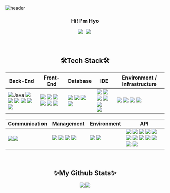 ![header](https://capsule-render.vercel.app/api?type=waving&color=0:00c6ff,100:0072ff&height=280&section=header&text=ChungHyo_Jung&fontAlign=50&fontAlignY=40&fontSize=60&fontColor=ffffff)

<h3 align="center">Hi! I'm Hyo </h3>
<p align="center">
  <a href="alzkdpf000@gmail.com"><img src="https://img.shields.io/badge/Gmail-d14836?style=flat-square&logo=Gmail&logoColor=white&link=mailto:jh940412@gmail.com)](mailto:jh940412@gmail.com)"/></a>&nbsp
<a href="/"><img src="https://img.shields.io/badge/Notion-00000?style=round-square&logo=Notion&logoColor=black"/></a>&nbsp</p>
<h4 align="center"> </h4>
<br>

<h2 align="center">🛠️Tech Stack🛠️</h2>
<p align="center"> 
  
| Back-End | Front-End | Database | IDE | Environment / Infrastructure |
| --- | --- | --- | --- | --- |
| <span><img alt="Java" src="https://img.shields.io/badge/java-007396?style=for-the-badge&logo=java&logoColor=white"> <img src="https://img.shields.io/badge/spring-6DB33F?style=for-the-badge&logo=spring&logoColor=white"></span> <span><img src="https://img.shields.io/badge/python-3670A0?style=for-the-badge&logo=python&logoColor=ffdd54"/></span> <span><img src="https://img.shields.io/badge/FastAPI-005571?style=for-the-badge&logo=fastapi"/></span> <span><img src="https://img.shields.io/badge/-JSP-red"/></span>  <span><img src="https://img.shields.io/badge/-Node.js-green"/></span> <span><img src="https://img.shields.io/badge/JSON-00000?style=round-square&logo=JSON&logoColor=black"/></span> | <span><img src="https://img.shields.io/badge/HTML-E34F26?style=round-square&logo=HTML&logoColor=black"/></span> <span><img src="https://img.shields.io/badge/CSS-1572B6?style=round-square&logo=CSS&logoColor=black"/></span> <span><img src="https://img.shields.io/badge/JavaScript-F7DF1E?style=round-square&logo=JavaScript&logoColor=black"/></span> <span><img src="https://img.shields.io/badge/ThymeLeaf-005F0F?style=round-square&logo=ThymeLeaf&logoColor=black"/></span> <span><img src="https://img.shields.io/badge/react-%2320232a.svg?style=for-the-badge&logo=react&logoColor=%2361DAFB"/></span>  <span><img src="https://img.shields.io/badge/typescript-%23007ACC.svg?style=for-the-badge&logo=typescript&logoColor=white"/></span> | <span><img src="https://img.shields.io/badge/MySQL-00000F?style=flat-square&logo=mysql&logoColor=white"/></span>  <span><img src="https://img.shields.io/badge/-MyBatis-orange"/></span> <span><img src="https://img.shields.io/badge/PostgreSQL-green?style=flat-square&logo=postgresql&logoColor=white"/></span> <span><img src="https://img.shields.io/badge/Redis-brown?style=flat-square&logo=redis&logoColor=white"/></span>| <span><img src="https://img.shields.io/badge/Eclipse-2C2255.svg?style=round-square&logo=Eclipse&logoColor=white"/></span>  <span><img src="https://img.shields.io/badge/-DBeaver-brightgreen"/></span> <span><img src="https://img.shields.io/badge/Sourcetree-0052CC.svg?style=round-square&logo=Sourcetree&logoColor=white"/></span> <span><img src="https://img.shields.io/badge/Postman-FF6C37.svg?style=round-square&logo=Postman&logoColor=white"/></span> <span><img src="https://img.shields.io/badge/Visual%20Studio%20Code-0078d7.svg?style=for-the-badge&logo=visual-studio-code&logoColor=white"/></span> <br> <span><img src="https://img.shields.io/badge/IntelliJIDEA-000000.svg?style=for-the-badge&logo=intellij-idea&logoColor=white"/></span> |  <span><img src="https://img.shields.io/badge/AWS S3-d95a53.svg?style=round-square&logo=AWS&logoColor=white"/></span>  <span><img src="https://img.shields.io/badge/AWS EC2-0052CC.svg?style=round-square&logo=AWS&logoColor=white"/></span> <span><img src="https://img.shields.io/badge/AWS IAM-98ef66.svg?style=round-square&logo=AWS&logoColor=white"/></span> <span><img src="https://img.shields.io/badge/Docker-blue.svg?style=round-square&logo=docker&logoColor=white"/></span> |
  </p>

<p align="center">
  
| Communication | Management | Environment | API |
| --- | --- | --- | --- |
| <span><img src="https://img.shields.io/badge/Slack-4A154B.svg?style=round-square&logo=Slack&logoColor=white"/></span><span><img src="https://img.shields.io/badge/Discord-5865F2?style=round-square&logo=Discord&logoColor=black"/></span> | <span><img src="https://img.shields.io/badge/Git-F05032?style=round-square&logo=Git&logoColor=black"/></span> <span><img src="https://img.shields.io/badge/GitHub-181717?style=round-square&logo=GitHub&logoColor=black"/></span> <span><img src="https://img.shields.io/badge/Gradle-02303A?style=round-square&logo=Gradle&logoColor=black"/></span> <span><img src="https://img.shields.io/badge/-yml-brightgreen"/></span> | <span><img src="https://img.shields.io/badge/SpringBoot-6DB33F?style=round-square&logo=Spring&logoColor=black"/></span>  <span><img src="https://img.shields.io/badge/JUnit-25A162?style=round-square&logo=JUnit&logoColor=white"/></span> | <span><img src="https://img.shields.io/badge/-JDBC-blue"/> <span><img src="https://img.shields.io/badge/-WebSocket-orange"/> <span><img src="https://img.shields.io/badge/-REST-green"/> <span><img src="https://img.shields.io/badge/-Kakao%20Map-yellow"/></span> <span><img src="https://img.shields.io/badge/-KAKAO login-gray"/></span>  <span><img src="https://img.shields.io/badge/-BootPay-sky"/></span> <span><img src="https://img.shields.io/badge/-SMTP GAMIL-red"/></span> <span><img src="https://img.shields.io/badge/-Naver login-green"/></span> <span><img src="https://img.shields.io/badge/-Google login-sky"/></span> <span><img src="https://img.shields.io/badge/-OAuth2-gray"/></span> <span><img src="https://img.shields.io/badge/-JWT-F08080"/></span> <span><img src="https://img.shields.io/badge/-Spring Security-D2691E"/></span>|

</p>
  
<br>

<h2 align="center"> ✨My Github Stats✨ </h2>
<p align="center"><img src="https://github-readme-stats.vercel.app/api?username=alzkdpf000&show_icons=true"><img src="https://github-readme-stats.vercel.app/api/top-langs/?username=alzkdpf000&layout=compact&exclude_lang=C,CPP"></p>
